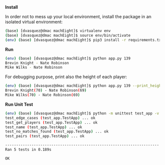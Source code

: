 
**Install**

In order not to mess up your local environment, install the package in an isolated virtual environment:

```bash
(base) [dvasquez@dmac machEight]$ virtualenv env
(base) [dvasquez@dmac machEight]$ source env/bin/activate
(env) (base) [dvasquez@dmac machEight]$ pip3 install -r requirements.txt
```

**Run**

```bash
(env) (base) [dvasquez@dmac machEight]$ python app.py 139
Brevin Knight - Nate Robinson
Mike Wilks - Nate Robinson
```

For debugging purpose, print also the height of each player:

```bash
(env) (base) [dvasquez@dmac machEight]$ python app.py 139 --print_height
Brevin Knight(70) - Nate Robinson(69)
Mike Wilks(70) - Nate Robinson(69)
```

**Run Unit Test**

```bash
(env) (base) [dvasquez@dmac machEight]$ python -m unittest test_app -v
test_edge_cases (test_app.TestApp) ... ok
test_get_players (test_app.TestApp) ... ok
test_name (test_app.TestApp) ... ok
test_no_matches_found (test_app.TestApp) ... ok
test_pairs (test_app.TestApp) ... ok

----------------------------------------------------------------------
Ran 5 tests in 0.189s

OK
```
